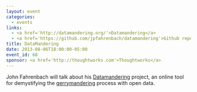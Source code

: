 ```yaml
---
layout: event
categories: 
  - events
links:
  - <a href='http://datamandering.org/'>Datamandering</a>
  - <a href='https://github.com/jpfahrenbach/datamandering'>Github repo</a>
title: DataMandering
date: 2013-08-06T18:00:00-05:00
event_id: 68
sponsor: <a href='http://thoughtworks.com'>Thoughtworks</a>
---
```


<p>John Fahrenbach will talk about his <a href='http://datamandering.org/'>Datamandering</a> project, an online tool for demystifying the <a href='http://en.wikipedia.org/wiki/Gerrymandering'>gerrymandering</a> process with open data.</p>
